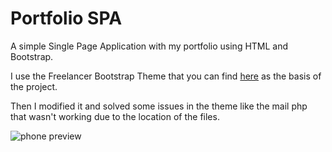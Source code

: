 # Portfolio SPA
A simple Single Page Application with my portfolio using HTML and Bootstrap.

I use the Freelancer Bootstrap Theme that you can find [here](https://startbootstrap.com/themes/freelancer/) as the basis of the project.

Then I modified it and solved some issues in the theme like the mail php that wasn't working due to the location of the files.

![phone preview](https://github.com/joselhs/portfolioSPA/blob/master/preview.jpg?raw=true)
